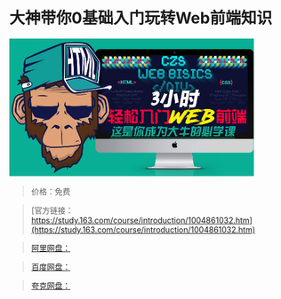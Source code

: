 # 大神带你0基础入门玩转Web前端知识

![img](../../../assets/study163/free/751A02457E7406E43D77F5B44ADBE7BA.jpg)

> 价格：免费

> [官方链接：https://study.163.com/course/introduction/1004861032.htm](https://study.163.com/course/introduction/1004861032.htm)

> [阿里网盘：]()

> [百度网盘：]()

> [夸克网盘：]()
